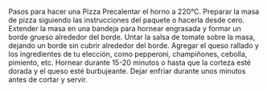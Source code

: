 Pasos para hacer una Pizza
Precalentar el horno a 220°C.
Preparar la masa de pizza siguiendo las instrucciones del paquete o hacerla desde cero.
Extender la masa en una bandeja para hornear engrasada y formar un borde grueso alrededor del borde.
Untar la salsa de tomate sobre la masa, dejando un borde sin cubrir alrededor del borde.
Agregar el queso rallado y los ingredientes de tu elección, como pepperoni, champiñones, cebolla, pimiento, etc.
Hornear durante 15-20 minutos o hasta que la corteza esté dorada y el queso esté burbujeante.
Dejar enfriar durante unos minutos antes de cortar y servir.